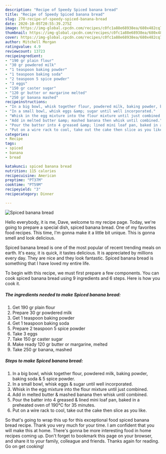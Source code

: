 ```yaml
---
description: "Recipe of Speedy Spiced banana bread"
title: "Recipe of Speedy Spiced banana bread"
slug: 278-recipe-of-speedy-spiced-banana-bread
date: 2020-10-05T20:55:39.275Z
image: https://img-global.cpcdn.com/recipes/c0fc1a88e68938ea/680x482cq70/spiced-banana-bread-recipe-main-photo.jpg
thumbnail: https://img-global.cpcdn.com/recipes/c0fc1a88e68938ea/680x482cq70/spiced-banana-bread-recipe-main-photo.jpg
cover: https://img-global.cpcdn.com/recipes/c0fc1a88e68938ea/680x482cq70/spiced-banana-bread-recipe-main-photo.jpg
author: Mitchell Morgan
ratingvalue: 4.9
reviewcount: 13723
recipeingredient:
- "190 gr plain flour"
- "30 gr powdered milk"
- "1 teaspoon baking powder"
- "1 teaspoon baking soda"
- "2 teaspoon 5 spice powder"
- "3 eggs"
- "150 gr caster sugar"
- "120 gr butter or margarine melted"
- "250 gr banana mashed"
recipeinstructions:
- "In a big bowl, whisk together flour, powdered milk, baking powder, baking soda &amp; 5 spice powder."
- "In a small bowl, whisk eggs &amp; sugar until well incorporated."
- "Whisk in the egg mixture into the flour mixture until just combined."
- "Add in melted butter &amp; mashed banana then whisk until combined."
- "Pour the batter into 4 greased &amp; lined mini loaf pan, baked in a preheated oven of 190°C for 35 minutes."
- "Put on a wire rack to cool, take out the cake then slice as you like."
categories:
- Recipe
tags:
- spiced
- banana
- bread

katakunci: spiced banana bread 
nutrition: 115 calories
recipecuisine: American
preptime: "PT37M"
cooktime: "PT59M"
recipeyield: "3"
recipecategory: Dinner

---
```



![Spiced banana bread](https://img-global.cpcdn.com/recipes/c0fc1a88e68938ea/680x482cq70/spiced-banana-bread-recipe-main-photo.jpg)

Hello everybody, it is me, Dave, welcome to my recipe page. Today, we're going to prepare a special dish, spiced banana bread. One of my favorites food recipes. This time, I'm gonna make it a little bit unique. This is gonna smell and look delicious.

Spiced banana bread is one of the most popular of recent trending meals on earth. It's easy, it is quick, it tastes delicious. It is appreciated by millions every day. They are nice and they look fantastic. Spiced banana bread is something that I have loved my entire life.




To begin with this recipe, we must first prepare a few components. You can cook spiced banana bread using 9 ingredients and 6 steps. Here is how you cook it.

<!--inarticleads1-->

##### The ingredients needed to make Spiced banana bread:

1. Get 190 gr plain flour
1. Prepare 30 gr powdered milk
1. Get 1 teaspoon baking powder
1. Get 1 teaspoon baking soda
1. Prepare 2 teaspoon 5 spice powder
1. Take 3 eggs
1. Take 150 gr caster sugar
1. Make ready 120 gr butter or margarine, melted
1. Take 250 gr banana, mashed




<!--inarticleads2-->

##### Steps to make Spiced banana bread:

1. In a big bowl, whisk together flour, powdered milk, baking powder, baking soda &amp; 5 spice powder.
1. In a small bowl, whisk eggs &amp; sugar until well incorporated.
1. Whisk in the egg mixture into the flour mixture until just combined.
1. Add in melted butter &amp; mashed banana then whisk until combined.
1. Pour the batter into 4 greased &amp; lined mini loaf pan, baked in a preheated oven of 190°C for 35 minutes.
1. Put on a wire rack to cool, take out the cake then slice as you like.




So that's going to wrap this up for this exceptional food spiced banana bread recipe. Thank you very much for your time. I am confident that you will make this at home. There's gonna be more interesting food in home recipes coming up. Don't forget to bookmark this page on your browser, and share it to your family, colleague and friends. Thanks again for reading. Go on get cooking!
